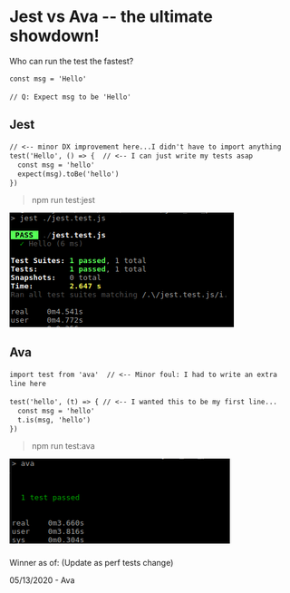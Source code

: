 # Jest vs Ava -- the ultimate showdown!

Who can run the test the fastest?

```
const msg = 'Hello'

// Q: Expect msg to be 'Hello'
```

## Jest

```
// <-- minor DX improvement here...I didn't have to import anything
test('Hello', () => {  // <-- I can just write my tests asap
  const msg = 'hello'
  expect(msg).toBe('hello')
})
```

> npm run test:jest

![Jest Perf](results/jest_perf.png)

## Ava

```
import test from 'ava'  // <-- Minor foul: I had to write an extra line here

test('hello', (t) => { // <-- I wanted this to be my first line...
  const msg = 'hello'
  t.is(msg, 'hello')
})
```

> npm run test:ava

![Ava Perf](results/ava_perf.png)


###

Winner as of: (Update as perf tests change)

05/13/2020 - Ava